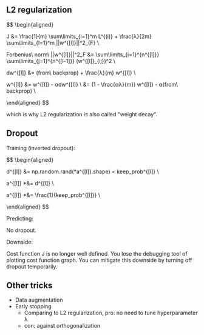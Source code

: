 ## L2 regularization

$$
\begin{aligned}

J &= \frac{1}{m} \sum\limits_{i=1}^m L^{(i)} + \frac{λ}{2m} \sum\limits_{l=1}^m ||w^{[l]}||^2_{F} \\

Forbenius\ norm\ ||w^{[l]}||^2_F &= \sum\limits_{i=1}^{n^{[l]}} \sum\limits_{j=1}^{n^{[l-1]}} (w^{[l]}_{ij})^2 \\

dw^{[l]} &= (from\ backprop) + \frac{λ}{m} w^{[l]} \\

w^{[l]}
&= w^{[l]} - αdw^{[l]} \\
&= (1 - \frac{αλ}{m}) w^{[l]} - α(from\ backprop) \\

\end{aligned}
$$

which is why L2 regularization is also called "weight decay".

## Dropout

Training (inverted dropout):

$$
\begin{aligned}

d^{[l]} &= np.random.rand(*a^{[l]}.shape) < keep\_prob^{[l]} \\

a^{[l]} *&= d^{[l]} \\

a^{[l]} *&= \frac{1}{keep\_prob^{[l]}} \\

\end{aligned}
$$

Predicting:

No dropout.

Downside:

Cost function J is no longer well defined. You lose the debugging tool of plotting cost function graph. You can mitigate this downside by turning off dropout temporarily.

## Other tricks

* Data augmentation
* Early stopping
  * Comparing to L2 regularization, pro: no need to tune hyperparameter λ
  * con: against orthogonalization
